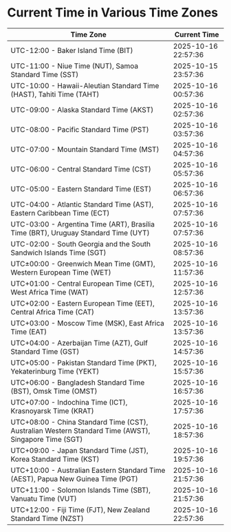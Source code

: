 # Current Time in Various Time Zones

| Time Zone | Current Time |
|-----------|--------------|
| UTC-12:00 - Baker Island Time (BIT) | 2025-10-16 22:57:36 |
| UTC-11:00 - Niue Time (NUT), Samoa Standard Time (SST) | 2025-10-15 23:57:36 |
| UTC-10:00 - Hawaii-Aleutian Standard Time (HAST), Tahiti Time (TAHT) | 2025-10-16 00:57:36 |
| UTC-09:00 - Alaska Standard Time (AKST) | 2025-10-16 02:57:36 |
| UTC-08:00 - Pacific Standard Time (PST) | 2025-10-16 03:57:36 |
| UTC-07:00 - Mountain Standard Time (MST) | 2025-10-16 04:57:36 |
| UTC-06:00 - Central Standard Time (CST) | 2025-10-16 05:57:36 |
| UTC-05:00 - Eastern Standard Time (EST) | 2025-10-16 06:57:36 |
| UTC-04:00 - Atlantic Standard Time (AST), Eastern Caribbean Time (ECT) | 2025-10-16 07:57:36 |
| UTC-03:00 - Argentina Time (ART), Brasília Time (BRT), Uruguay Standard Time (UYT) | 2025-10-16 07:57:36 |
| UTC-02:00 - South Georgia and the South Sandwich Islands Time (SGT) | 2025-10-16 08:57:36 |
| UTC±00:00 - Greenwich Mean Time (GMT), Western European Time (WET) | 2025-10-16 11:57:36 |
| UTC+01:00 - Central European Time (CET), West Africa Time (WAT) | 2025-10-16 12:57:36 |
| UTC+02:00 - Eastern European Time (EET), Central Africa Time (CAT) | 2025-10-16 13:57:36 |
| UTC+03:00 - Moscow Time (MSK), East Africa Time (EAT) | 2025-10-16 13:57:36 |
| UTC+04:00 - Azerbaijan Time (AZT), Gulf Standard Time (GST) | 2025-10-16 14:57:36 |
| UTC+05:00 - Pakistan Standard Time (PKT), Yekaterinburg Time (YEKT) | 2025-10-16 15:57:36 |
| UTC+06:00 - Bangladesh Standard Time (BST), Omsk Time (OMST) | 2025-10-16 16:57:36 |
| UTC+07:00 - Indochina Time (ICT), Krasnoyarsk Time (KRAT) | 2025-10-16 17:57:36 |
| UTC+08:00 - China Standard Time (CST), Australian Western Standard Time (AWST), Singapore Time (SGT) | 2025-10-16 18:57:36 |
| UTC+09:00 - Japan Standard Time (JST), Korea Standard Time (KST) | 2025-10-16 19:57:36 |
| UTC+10:00 - Australian Eastern Standard Time (AEST), Papua New Guinea Time (PGT) | 2025-10-16 21:57:36 |
| UTC+11:00 - Solomon Islands Time (SBT), Vanuatu Time (VUT) | 2025-10-16 21:57:36 |
| UTC+12:00 - Fiji Time (FJT), New Zealand Standard Time (NZST) | 2025-10-16 22:57:36 |
